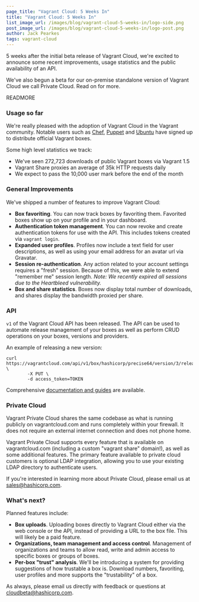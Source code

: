 ```yaml
---
page_title: "Vagrant Cloud: 5 Weeks In"
title: "Vagrant Cloud: 5 Weeks In"
list_image_url: /images/blog/vagrant-cloud-5-weeks-in/logo-side.png
post_image_url: /images/blog/vagrant-cloud-5-weeks-in/logo-post.png
author: Jack Pearkes
tags: vagrant-cloud
---
```


5 weeks after the initial beta release of Vagrant Cloud, we're excited
to announce some recent improvements, usage statistics and the public
availability of an API.

We've also begun a beta for our on-premise standalone version of Vagrant
Cloud we call Private Cloud. Read on for more.

READMORE

### Usage so far

We're really pleased with the adoption of Vagrant Cloud in the Vagrant
community. Notable users such as [Chef](https://vagrantcloud.com/chef),
[Puppet](https://vagrantcloud.com/puppetlabs) and [Ubuntu](https://vagrantcloud.com/ubuntu)
have signed up to distribute official Vagrant boxes.

Some high level statistics we track:

- We've seen 272,723 downloads of public Vagrant boxes via Vagrant 1.5
- Vagrant Share proxies an average of 35k HTTP requests daily
- We expect to pass the 10,000 user mark before the end of the month

### General Improvements

We've shipped a number of features to improve Vagrant Cloud:

- **Box favoriting**. You can now track boxes by favoriting them. Favorited
boxes show up on your profile and in your dashboard.
- **Authentication token management**. You can now revoke and create
authentication tokens for use with the API. This includes tokens
created via `vagrant login`.
- **Expanded user profiles**. Profiles now include a text field for
user descriptions, as well as using your email address for an avatar
url via Gravatar.
- **Session re-authentication**. Any action related
to your account settings requires a "fresh" session. Because of this,
we were able to extend "remember me" session length. *Note: We
recently expired all sessions due to the Heartbleed vulnerability.*
- **Box and share statistics**. Boxes now display total number of downloads,
and shares display the bandwidth proxied per share.

### API

`v1` of the Vagrant Cloud API has been released. The API can be used to
automate release management of your boxes as well as perform CRUD
operations on your boxes, versions and providers.

An example of releasing a new version:

    curl https://vagrantcloud.com/api/v1/box/hashicorp/precise64/version/3/release \
            -X PUT \
            -d access_token=TOKEN

Comprehensive [documentation and guides](https://vagrantcloud.com/docs)
are available.

### Private Cloud

Vagrant Private Cloud shares the same codebase as what is running publicly
on vagrantcloud.com and runs completely within your firewall. It does
not require an external internet connection and does not phone home.

Vagrant Private Cloud supports every feature that is available on
vagrantcloud.com (including a custom "vagrant share" domain!), as well
as some additional features. The primary feature available to private
cloud customers is optional LDAP integration, allowing you to use your
existing LDAP directory to authenticate users.

If you're interested in learning more about Private Cloud, please
email us at [sales@hashicorp.com](mailto:sales@hashicorp.com).

### What's next?

Planned features include:

- **Box uploads**. Uploading boxes directly to Vagrant Cloud either via
the web console or the API, instead of providing a URL to the box file.
This will likely be a paid feature.
- **Organizations, team management and access control**. Management of
organizations and teams to allow read, write and admin access to specific
boxes or groups of boxes.
- **Per-box "trust" analysis**. We'll be introducing a system for providing
suggestions of how trustable a box is. Download numbers, favoriting,
user profiles and more supports the "trustability" of a box.

As always, please email us directly with feedback or questions
at [cloudbeta@hashicorp.com](mailto:support@hashicorp.com).
